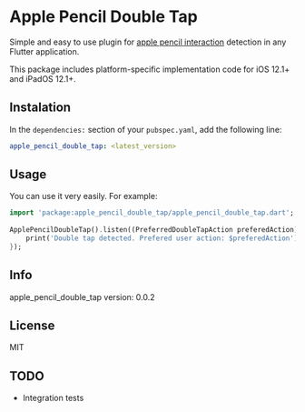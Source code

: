 # Apple Pencil Double Tap

Simple and easy to use plugin for [apple pencil interaction](https://developer.apple.com/documentation/uikit/uipencilinteraction) detection in any Flutter application.

This package includes platform-specific implementation code for iOS 12.1+ and iPadOS 12.1+.

## Instalation

In the `dependencies:` section of your `pubspec.yaml`, add the following line:

```yaml
apple_pencil_double_tap: <latest_version>
```

## Usage

You can use it very easily. For example:

```dart
import 'package:apple_pencil_double_tap/apple_pencil_double_tap.dart';
 
ApplePencilDoubleTap().listen((PreferredDoubleTapAction preferedAction) {
    print('Double tap detected. Prefered user action: $preferedAction');
});
```

## Info

apple_pencil_double_tap version: 0.0.2

## License

MIT

## TODO

- Integration tests
